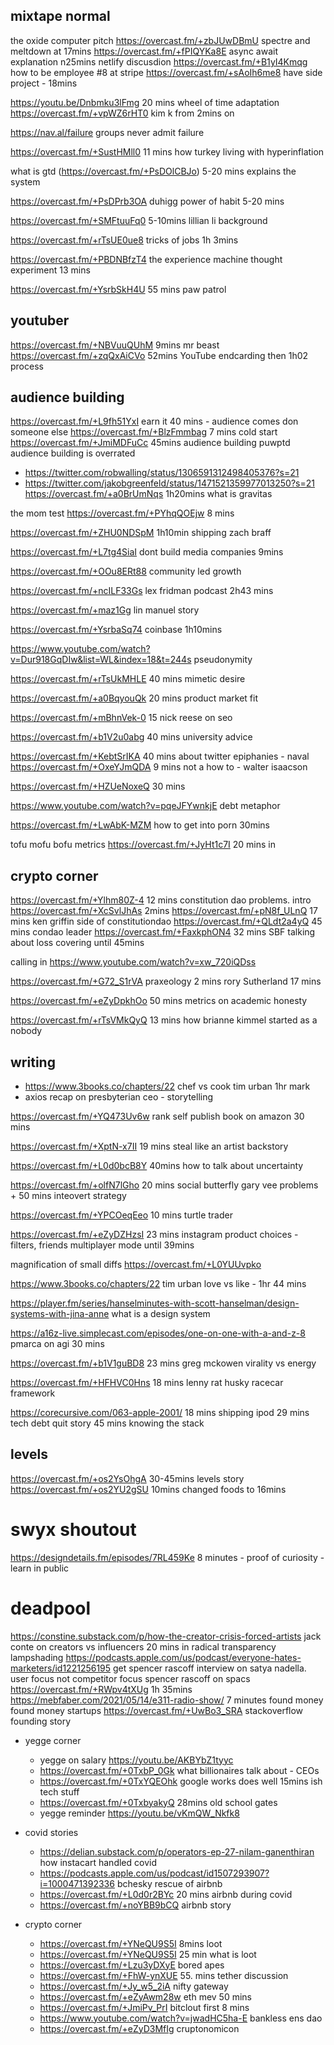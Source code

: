 ## mixtape normal



the oxide computer pitch https://overcast.fm/+zbJUwDBmU spectre and meltdown at 17mins
https://overcast.fm/+fPIQYKa8E async await explanation n25mins
netlify discusdion https://overcast.fm/+B1yI4Kmqg
how to be employee #8 at stripe https://overcast.fm/+sAoIh6me8 have side project - 18mins


https://youtu.be/Dnbmku3lFmg 20 mins wheel of time adaptation
https://overcast.fm/+vpWZ6rHT0 kim k from 2mins on

https://nav.al/failure groups never admit failure

https://overcast.fm/+SustHMll0 11 mins how turkey living with hyperinflation

what is gtd (https://overcast.fm/+PsDOlCBJo) 5-20 mins explains the system

https://overcast.fm/+PsDPrb3OA duhigg power of habit 5-20 mins

https://overcast.fm/+SMFtuuFq0 5-10mins lillian li background


https://overcast.fm/+rTsUE0ue8 tricks of jobs 1h 3mins

https://overcast.fm/+PBDNBfzT4 the experience machine thought experiment 13 mins

https://overcast.fm/+YsrbSkH4U 55 mins paw patrol 

## youtuber

https://overcast.fm/+NBVuuQUhM 9mins mr beast
https://overcast.fm/+zqQxAiCVo 52mins YouTube endcarding then 1h02 process


## audience building

https://overcast.fm/+L9fh51YxI earn it 40 mins - audience comes don someone else
https://overcast.fm/+BlzFmmbag 7 mins cold start
https://overcast.fm/+JmiMDFuCc 45mins audience building puwptd
audience building is overrated
-  https://twitter.com/robwalling/status/1306591312498405376?s=21
- https://twitter.com/jakobgreenfeld/status/1471521359977013250?s=21
https://overcast.fm/+a0BrUmNqs 1h20mins what is gravitas

the mom test https://overcast.fm/+PYhqQOEjw 8 mins

https://overcast.fm/+ZHU0NDSpM 1h10min shipping zach braff

https://overcast.fm/+L7tg4SiaI dont build media companies 9mins




https://overcast.fm/+OOu8ERt88 community led growth

https://overcast.fm/+ncILF33Gs lex fridman podcast 2h43 mins

https://overcast.fm/+maz1Gg lin manuel story

https://overcast.fm/+YsrbaSq74 coinbase 1h10mins


https://www.youtube.com/watch?v=Dur918GqDIw&list=WL&index=18&t=244s pseudonymity 




https://overcast.fm/+rTsUkMHLE 40 mins mimetic desire

https://overcast.fm/+a0BqyouQk 20 mins product market fit

https://overcast.fm/+mBhnVek-0 15 nick reese on seo




https://overcast.fm/+b1V2u0abg 40 mins university advice


https://overcast.fm/+KebtSrIKA 40 mins about twitter epiphanies - naval
https://overcast.fm/+OxeYJmQDA 9 mins not a how to - walter isaacson


https://overcast.fm/+HZUeNoxeQ 30 mins



https://www.youtube.com/watch?v=pqeJFYwnkjE debt metaphor

https://overcast.fm/+LwAbK-MZM how to get into porn 30mins

tofu mofu bofu metrics https://overcast.fm/+JyHt1c7I 20 mins in

## crypto corner

https://overcast.fm/+Ylhm80Z-4 12 mins constitution dao problems. intro https://overcast.fm/+XcSvlJhAs 2mins
https://overcast.fm/+pN8f_ULnQ 17 mins ken griffin side of constitutiondao
https://overcast.fm/+QLdt2a4yQ 45 mins condao leader
https://overcast.fm/+FaxkphON4 32 mins SBF talking about loss covering until 45mins


calling in https://www.youtube.com/watch?v=xw_720iQDss

https://overcast.fm/+G72_S1rVA praxeology 2 mins rory Sutherland 17 mins

https://overcast.fm/+eZyDpkhOo 50 mins metrics on academic honesty

https://overcast.fm/+rTsVMkQyQ 13 mins how brianne kimmel started as a nobody



## writing 
- https://www.3books.co/chapters/22 chef vs cook tim urban 1hr mark
- axios recap on presbyterian ceo - storytelling

https://overcast.fm/+YQ473Uv6w rank self publish book on amazon 30 mins

https://overcast.fm/+XptN-x7II 19 mins steal like an artist backstory

https://overcast.fm/+L0d0bcB8Y 40mins how to talk about uncertainty

https://overcast.fm/+olfN7lGho 20 mins social butterfly gary vee problems  + 50 mins inteovert strategy



https://overcast.fm/+YPCOeqEeo 10 mins turtle trader 

https://overcast.fm/+eZyDZHzsI 23 mins instagram product choices - filters, friends multiplayer mode until 39mins



magnification of small diffs https://overcast.fm/+L0YUUvpko

https://www.3books.co/chapters/22 tim urban love vs like - 1hr 44 mins


https://player.fm/series/hanselminutes-with-scott-hanselman/design-systems-with-jina-anne what is a design system



https://a16z-live.simplecast.com/episodes/one-on-one-with-a-and-z-8 pmarca on agi 30 mins

https://overcast.fm/+b1V1guBD8 23 mins greg mckowen virality vs energy

https://overcast.fm/+HFHVC0Hns 18 mins lenny rat husky racecar framework 


https://corecursive.com/063-apple-2001/ 
18 mins shipping ipod
29 mins tech debt quit story
45 mins knowing the stack


## levels
https://overcast.fm/+os2YsOhgA 30-45mins levels story
https://overcast.fm/+os2YU2gSU 10mins changed foods to 16mins


# swyx shoutout

https://designdetails.fm/episodes/7RL459Ke  8 minutes - proof of curiosity - learn in public


# deadpool

https://constine.substack.com/p/how-the-creator-crisis-forced-artists jack conte on creators vs influencers 20 mins in
radical transparency lampshading https://podcasts.apple.com/us/podcast/everyone-hates-marketers/id1221256195
get spencer rascoff interview on satya nadella. user focus not competitor focus
spencer rascoff on spacs https://overcast.fm/+RWpv4tXUg 1h 35mins
https://mebfaber.com/2021/05/14/e311-radio-show/ 7 minutes found money found money startups
https://overcast.fm/+UwBo3_SRA stackoverflow founding story

- yegge corner
	- yegge on salary https://youtu.be/AKBYbZ1tyyc
	- https://overcast.fm/+0TxbP_0Gk what billionaires talk about - CEOs
	- https://overcast.fm/+0TxYQEOhk google works does well 15mins ish tech stuff 
	- https://overcast.fm/+0TxbyakyQ 28mins old school gates
	- yegge reminder https://youtu.be/vKmQW_Nkfk8

- covid stories
	- https://delian.substack.com/p/operators-ep-27-nilam-ganenthiran how instacart handled covid
	- https://podcasts.apple.com/us/podcast/id1507293907?i=1000471392336 bchesky rescue of airbnb
	- https://overcast.fm/+L0d0r2BYc 20 mins airbnb during covid
	- https://overcast.fm/+noYBB9bCQ airbnb story
- crypto corner
	- https://overcast.fm/+YNeQU9S5I 8mins loot
	- https://overcast.fm/+YNeQU9S5I 25 min what is loot
	- https://overcast.fm/+Lzu3yDXyE bored apes
	- https://overcast.fm/+FhW-ynXUE 55. mins tether discussion
	- https://overcast.fm/+Jy_w5_2iA nifty gateway 
	- https://overcast.fm/+eZyAwm28w eth mev 50 mins
	- https://overcast.fm/+JmiPv_PrI bitclout first 8 mins
	- https://www.youtube.com/watch?v=jwadHC5ha-E bankless ens dao
	- https://overcast.fm/+eZyD3MfIg cruptonomicon
